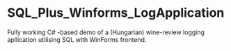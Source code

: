 # SQL_Plus_Winforms_LogApplication
 Fully working C# -based demo of a (Hungarian) wine-review logging apllication utilising SQL with WinForms frontend.
